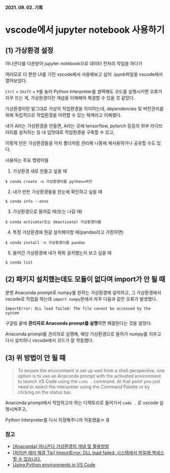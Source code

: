 **2021. 09. 02. 기록**

# vscode에서 jupyter notebook 사용하기

## (1) 가상환경 설정

아나콘다를 다운받아 jupyter notebook으로 데이터 전처리 작업을 하다가

여러모로 더 편한 UI를 가진 vscode에서 사용해보고 싶어 .ipynb파일을 vscode에서 열어보았다.

`Ctrl` + `Shift` + `P`를 눌러 Python Interpreter를 셀렉해도 코드를 실행시키면 오류가 자꾸 뜨는 게, 가상환경이란 개념을 이해해야 해결할 수 있을 것 같았다.

가상환경이란 말그대로 가상의 작업환경을 의미하는데, dependencies 및 버전관리를 위해 독립적으로 작업환경을 마련할 수 있는 체계라고 이해했다.

내가 A라는 가상환경을 만들면, A라는 곳에 tensorflow, pytorch 등등의 외부 라이브러리를 설치하는 등 내 입맛대로 작업환경을 구축할 수 있고,

이렇게 만든 가상환경들을 마치 폴더처럼 관리해 나중에 재사용하거나 공유할 수도 있다.

사용하는 주요 명령어들

1. 가상환경 새로 만들고 싶을 때

`$ conda create -n 가상환경이름 python=버전`

2. 내가 만든 가상환경들을 한눈에 확인하고 싶을 때

`$ conda info --envs`

3. 가상환경으로 들어갈 때(또는 나갈 때)

`$ conda activate(또는 deactivate) 가상환경이름`

4. 특정 가상환경에 뭔갈 설치해야할 때(pandas라고 가정하면)

`$ conda install -n 가상환경이름 pandas`

5. 들어간 가상환경에 내가 뭐뭐 설치했는지 보고 싶을 때

`$ conda list`


## (2) 패키지 설치했는데도 모듈이 없다며 import가 안 될 때

분명 Anaconda prompt로 numpy를 원하는 가상환경에 설치하고, 그 가상환경에서 vscode로 작업을 하는데 `import numpy`문에서 자꾸 다음과 같은 오류가 발생했다.

`ImportError: DLL load failed: The file cannot be accessed by the system`

구글링 끝에 **관리자로 Anaconda prompt를 실행**하면 해결된다는 것을 알았다.

Anaconda prompt를 관리자로 실행해, 해당 가상환경으로 들어가 numpy를 지우고 다시 설치하니 vscode에서 코드가 잘 작동했다.

## (3) 위 방법이 안 될 때
> To ensure the environment is set up well from a shell perspective, one option is to use an Anaconda prompt with the activated environment to launch VS Code using the `code .` command. At that point you just need to select the interpreter using the Command Palette or by clicking on the status bar.

Anaconda prompt에서 작업하고자 하는 디렉토리로 들어가서 `code .` 로 vscode 실행시켜주고,

Python Interpreter를 다시 지정해주니까 작동했음ㅠ 휴

### 참고
* [[Anaconda] 아나콘다 가상환경의 개념 및 활용방법](https://yganalyst.github.io/pythonic/anaconda_env_1/)
* [[파이썬 에러 해결 Tip] ImportError: DLL load failed: 시스템에서 파일에 액세스할 수 없습니다.](https://3rdscholar.tistory.com/81)
* [Using Python environments in VS Code](https://code.visualstudio.com/docs/python/environments#_create-a-conda-environment)
